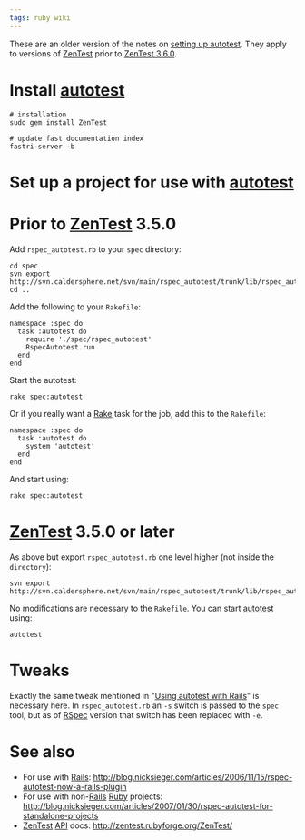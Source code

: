 ```yaml
---
tags: ruby wiki
---
```


These are an older version of the notes on [setting up autotest](/wiki/setting_up_autotest). They apply to versions of [ZenTest](/wiki/ZenTest) prior to [ZenTest 3.6.0](/wiki/ZenTest_3.6.0).

# Install [autotest](/wiki/autotest)

    # installation
    sudo gem install ZenTest

    # update fast documentation index
    fastri-server -b

# Set up a project for use with [autotest](/wiki/autotest)

# Prior to [ZenTest](/wiki/ZenTest) 3.5.0

Add `rspec_autotest.rb` to your `spec` directory:

    cd spec
    svn export http://svn.caldersphere.net/svn/main/rspec_autotest/trunk/lib/rspec_autotest.rb
    cd ..

Add the following to your `Rakefile`:

    namespace :spec do
      task :autotest do
        require './spec/rspec_autotest'
        RspecAutotest.run
      end
    end

Start the autotest:

    rake spec:autotest

Or if you really want a [Rake](/wiki/Rake) task for the job, add this to the `Rakefile`:

    namespace :spec do
      task :autotest do
        system 'autotest'
      end
    end

And start using:

    rake spec:autotest

# [ZenTest](/wiki/ZenTest) 3.5.0 or later

As above but export `rspec_autotest.rb` one level higher (not inside the `directory`):

    svn export http://svn.caldersphere.net/svn/main/rspec_autotest/trunk/lib/rspec_autotest.rb

No modifications are necessary to the `Rakefile`. You can start [autotest](/wiki/autotest) using:

    autotest

# Tweaks

Exactly the same tweak mentioned in "[Using autotest with Rails](/wiki/Using_autotest_with_Rails)" is necessary here. In `rspec_autotest.rb` an `-s` switch is passed to the `spec` tool, but as of [RSpec](/wiki/RSpec) version that switch has been replaced with `-e`.

# See also

-   For use with [Rails](/wiki/Rails): <http://blog.nicksieger.com/articles/2006/11/15/rspec-autotest-now-a-rails-plugin>
-   For use with non-[Rails](/wiki/Rails) [Ruby](/wiki/Ruby) projects: <http://blog.nicksieger.com/articles/2007/01/30/rspec-autotest-for-standalone-projects>
-   [ZenTest](/wiki/ZenTest) [API](/wiki/API) docs: <http://zentest.rubyforge.org/ZenTest/>
